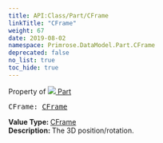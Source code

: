 ```yaml
---
title: API:Class/Part/CFrame
linkTitle: "CFrame"
weight: 67
date: 2019-08-02
namespace: Primrose.DataModel.Part.CFrame
deprecated: false
no_list: true
toc_hide: true
---
```

Property of <a href="/docs/api-reference/Class/Part"><img src="/icons/silk/brick.png"/>&nbsp;Part</a>
<pre class="method-declaration">
CFrame: <a class="type" href="/docs/api-reference/DataType/CFrame">CFrame</a></pre>
<b>Value Type: </b>
<a class="type" href="/docs/api-reference/DataType/CFrame">CFrame</a>
<br/>
<b>Description: </b>
The 3D position/rotation.

